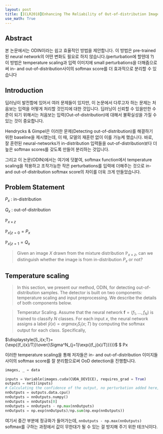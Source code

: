 ```yaml
---
layout: post
title: [ICLR2018]Enhancing The Reliability of Out-of-distribution Image Detection in Neural Networks
use_math: True
---
```


## Abstract

본 논문에서는 ODIN이라는 쉽고 효율적인 방법을 제안합니다. 이 방법은 pre-trained된 neural network의 어떤 변화도 필요로 하지 않습니다.(perturbation에 할텐데 ?) 이 방법은 temperature scaling과 입력 이미지에 small perturbations을 더해줌으로써 in- and out-of-distribution사이의 softmax score를 더 효과적으로 분리할 수 있습니다

## Introduction

딥러닝이 발전함에 있어서 여러 문제들이 있지만, 이 논문에서 다루고자 하는 문제는 처음보는 입력을 어떻게 처리할 것인지에 대한 것입니다. 딥러닝이 신뢰할 수 있을만한 수준이 되기 위해서는 처음보는 입력(Out-of-distribution)에 대해서 불확실성을 가질 수 있는 것이 중요합니다.

Hendrycks & Gimpel은 이러한 문제(Detecting out-of-distribution)를 해결하기 위한 baseline을 제시했는데, 이 때, 모델의 재훈련 없이 이를 가능케 했습니다. 바로, 잘 훈련된 neural-networks가 in-distribution 입력들을 out-of-distribution보다 더 높은 softmax scores를 갖도록 만들어 분리하는 것입니다.

그리고 이 논문(ODIN)에서는 여기에 덧붙여, softmax function에서 temperature scaling을 적용하고 조작가능한 작은 perturbations를 입력에 더해주는 것으로 in- and out-of-distribution softmax score의 차이를 더욱 크게 만들었습니다.

## Problem Statement

$P_x$ : in-distribution 

$Q_x$ : out-of-distribution

$\mathbb{P}_{x\times{z}}$

$\mathbb{P}_{x|z=0}=P_x$

$\mathbb{P}_{x|z=1}=Q_x$

>Given an image $X$ drawn from the mixture distribution $\mathbb{P}_{x\times{z}}$, can we distinguish whether the image is from in-distribution $P_x$ or not?

## Temperature scaling

> In this section, we present our method, ODIN, for detecting out-of-distribution samples. The detector is built on two components: temperature scaling and input preprocessing. We describe the details of both components below.

> Temperatur Scaling. Assume that the neural network $\mathbf{f}=(f_1,...,f_N)$ is trained to classify $N$ classes. For each input $x$, the neural network assigns a label $\hat{y}(x)=argmax_iS_i(x;T)$ by computing the softmax output for each class. Specifically,

$\displaystyle{S_i(x;T)={\exp{(f_i(x)/T)}\over{\Sigma^N_{j=1}\exp{(f_j(x)/T)}}}}$
$ Px

이러한 temperature scaling을 통해 저자들은 in- and out-of-distribution 이미지들 사이의 softmax score를 잘 분리함으로써 OoD detection을 진행합니다.

```python
images, _ = data
        
inputs = Variable(images.cuda(CUDA_DEVICE), requires_grad = True)
outputs = net1(inputs)
# Calculating the confidence of the output, no perturbation added here, no temperature scaling used
nnOutputs = outputs.data.cpu()
nnOutputs = nnOutputs.numpy()
nnOutputs = nnOutputs[0]
nnOutputs = nnOutputs - np.max(nnOutputs)
nnOutputs = np.exp(nnOutputs)/np.sum(np.exp(nnOutputs))
```

여기서 중간 부분에 정규화가 들어가는데, `nnOutputs - np.max(nnOutputs)` softmax를 구하는 과정에서 값이 무한대가 될 수 있는 걸 방지해 주기 위한 테크닉이다.
